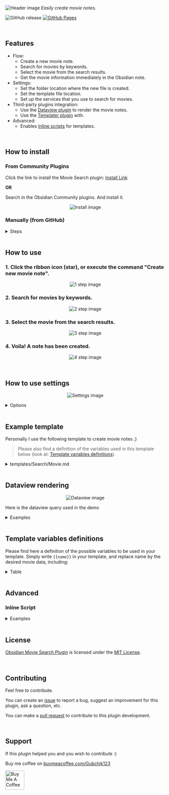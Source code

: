 ![Header image](./md_images/header.png)
_Easily create movie notes._

![GitHub release](https://img.shields.io/github/v/release/Gubchik123/obsidian-movie-search-plugin?sort=semver)
[![GitHub Pages](https://github.com/Gubchik123/obsidian-movie-search-plugin/actions/workflows/pages/pages-build-deployment/badge.svg)](https://github.com/Gubchik123/obsidian-movie-search-plugin/actions/workflows/pages/pages-build-deployment)

<br>

## Features

-   Flow:
    -   Create a new movie note.
    -   Search for movies by keywords.
    -   Select the movie from the search results.
    -   Get the movie information immediately in the Obsidian note.
-   Settings:
    -   Set the folder location where the new file is created.
    -   Set the template file location.
    -   Set up the services that you use to search for movies.
-   Third-party plugins integration:
    -   Use the [Dataview plugin](https://obsidian.md/plugins?id=dataview) to render the movie notes.
    -   Use the [Templater plugin](https://github.com/SilentVoid13/Templater) with.
-   Advanced:
    -   Enables [Inline scripts](#inline-script) for templates.

<br>

## How to install

### From Community Plugins

Click the link to install the Movie Search plugin: [Install Link](https://obsidian.md/plugins?id=movie-search)

**OR**

Search in the Obsidian Community plugins. And install it.

<p align="center"><img src="./md_images/install.png" alt="Install image"/></p>

### Manually (from GitHub)

<details>
<summary>Steps</summary>
    
1. Clone the repository to your Obsidian plugins folder.

```bash
git clone https://github.com/Gubchik123/obsidian-movie-search-plugin.git
```

2. Install the dependencies.

```bash
yarn install
```

3. Build the plugin.

```bash
yarn build
```

4. Reload Obsidian and enable the plugin in the settings.
 </details>

<br>

## How to use

### 1. Click the ribbon icon (star), or execute the command "Create new movie note".

<p align="center"><img src="./md_images/use/1.png" alt="1 step image"/></p>

### 2. Search for movies by keywords.

<p align="center"><img src="./md_images/use/2.png" alt="2 step image"/></p>

### 3. Select the movie from the search results.

<p align="center"><img src="./md_images/use/3.png" alt="3 step image"/></p>

### 4. Voila! A note has been created.

<p align="center"><img src="./md_images/use/4.png" alt="4 step image"/></p>

<br>

## How to use settings

<p align="center"><img src="./md_images/settings.png" alt="Settings image"/></p>

<details>
<summary>Options</summary>

### New file location

Set the folder location where the new file is created. Otherwise, a new file is created in the Obsidian Root folder.

### New file name format

Set the format of the new file name. The default is title of the movie.

### Template file

You can set the template file location. There is an example template at the bottom.

### Preferred locale

Set the preferred locale for the movie search. The default is 'auto', which means that the locale is automatically detected by user's query or browser settings.

### Open new movie note

Enable or disable the opening of the new movie note after creation.

### TMDB Settings

#### API Key

Set the API key for TMDB.

> You can get an API key from [developer.themoviedb.org](https://developer.themoviedb.org/reference/intro/authentication).

> You can use either "Access Token Auth" (JWT) or "API Key Auth".

#### Include adult

Enable or disable the inclusion of adult content in the search results.

</details>

<br>

## Example template

Personally I use the following template to create movie notes ;)

> Please also find a definition of the variables used in this template below (look at: [Template variables definitions](#template-variables-definitions)).

<details>
<summary>templates/Search/Movie.md</summary>

```markdown
---
created: "{{date:DD.MM.YYYY}} {{time:HH:mm}}"
tags:
    - Entertainment
    - { { media_type } }
status: TO WATCH
cover: "{{poster_path}}"
---

## 📺 -> {{title}}

![Cover]({{poster_path}})

### 1️⃣ -> Introduction

Title:: {{title}}
Tagline:: {{tagline}}
Release-date:: {{release_date}}
Rating:: {{vote_average}}
Vote-count:: {{vote_count}}

### 2️⃣ -> Summary

[Homepage]({{homepage}})
{{overview}}

### 3️⃣ -> My conclusion

...

#### Score:: 0

### 4️⃣ -> Global Information

Adult:: {{adult}}
Original-title:: {{original_title}}
Original-language:: {{original_language}}
Popularity:: {{popularity}}
Genres:: {{genres}}

Director:: {{director}}
Main-actors:: {{main_actors}}
Production-companies:: {{production_companies}}
Production-countries:: {{production_countries}}
Spoken-languages:: {{spoken_languages}}

### 5️⃣ -> TMDB information

ID:: {{id}}

![Backdrop]({{backdrop_path}})
```

> The idea of the template was taken from the [OB_Template](https://github.com/llZektorll/OB_Template/blob/main/0A_Templates/0A_10_Entertainment/0A_10_2_Movies%26ShowReview.md). Look through the repository for more examples.

</details>

<br>

## Dataview rendering

<p align="center"><img src="./md_images/dataview.png" alt="Dataview image"/></p>

Here is the dataview query used in the demo

<details>
<summary>Examples</summary>

### List of watched movies

````
```dataview
TABLE WITHOUT ID
	"![|100](" + cover + ")" as Cover,
	link(file.link, Title) as Title,
	dateformat(Release-date, "yyyy") as Year,
	Vote-average as "Vote average",
	Original-title as "Org title",
	Score + " / 10" as Score
FROM  "My/Entertainments/Movies" AND #Movie
WHERE status = "WATCHED"
SORT Score DESC, Vote-average DESC, Title ASC
```
````

### List of movies to watch

````
```dataview
TABLE WITHOUT ID
	"![|100](" + cover + ")" as Cover,
	link(file.link, Title) as Title,
	dateformat(Release-date, "yyyy") as Year,
	Vote-average as "Vote average",
	Original-title as "Org title"
FROM  "My/Entertainments/Movies" AND #Movie
WHERE status = "TO WATCH"
SORT Vote-average DESC, Title ASC
```
````

</details>

<br>

## Template variables definitions

Please find here a definition of the possible variables to be used in your template. Simply write `{{name}}` in your template, and replace name by the desired movie data, including:

<details>
<summary>Table</summary>

| name                 | type    | description                            |
| -------------------- | ------- | -------------------------------------- |
| adult                | boolean | The adult status of the movie.         |
| backdrop_path        | string  | The backdrop image URL of the movie.   |
| main_actors          | string  | The main actors of the movie.          |
| media_type           | string  | It can be 'Movies' or 'TV'.            |
| director             | string  | The director of the movie.             |
| genres               | string  | The genres of the movie.               |
| homepage             | string  | The homepage of the movie.             |
| id                   | integer | The TMDB ID of the movie.              |
| original_language    | string  | The original language of the movie.    |
| original_title       | string  | The original title of the movie.       |
| overview             | string  | The overview of the movie.             |
| popularity           | float   | The popularity of the movie.           |
| poster_path          | string  | The cover image URL of the movie.      |
| production_companies | string  | The production companies of the movie. |
| production_countries | string  | The production countries of the movie. |
| release_date         | string  | The date the movie was published.      |
| spoken_languages     | string  | The spoken languages of the movie.     |
| tagline              | string  | The tagline of the movie.              |
| title                | string  | The title of the movie.                |
| vote_average         | float   | The average vote of the movie.         |
| vote_count           | integer | The vote count of the movie.           |

</details>

<br>

## Advanced

### Inline Script

<details>
<summary>Examples</summary>

#### To print out a movie object:

````
```json
<%=movie%>
```
````

or

````
```json
<%=JSON.stringify(movie, null, 2)%>
```
````

#### When you want to list or link genres:

```
---
Genres: <%=movie.genres.map(genre=>`\n  - ${genre}`).join('')%>
---

Genres: <%=movie.genres.map(genre => `[[Genre/${genre}]]`).join(', ')%>
```

</details>

<br>

## License

[Obsidian Movie Search Plugin](https://github.com/Gubchik123/obsidian-movie-search-plugin) is licensed under the [MIT License](https://github.com/Gubchik123/obsidian-movie-search-plugin/blob/master/LICENSE.md).

<br>

## Contributing

Feel free to contribute.

You can create an [issue](https://github.com/Gubchik123/obsidian-movie-search-plugin/issues/new) to report a bug, suggest an improvement for this plugin, ask a question, etc.

You can make a [pull request](https://github.com/Gubchik123/obsidian-movie-search-plugin/compare) to contribute to this plugin development.

<br>

## Support

If this plugin helped you and you wish to contribute :)

Buy me coffee on [buymeacoffee.com/Gubchik123](https://www.buymeacoffee.com/Gubchik123)

<a href="https://www.buymeacoffee.com/Gubchik123" target="_blank"><img src="https://cdn.buymeacoffee.com/buttons/v2/default-yellow.png" alt="Buy Me A Coffee" height="60"></a>
